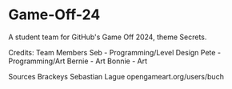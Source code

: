 # Game-Off-24
A student team for GitHub's Game Off 2024, theme Secrets.

Credits:
Team Members
Seb - Programming/Level Design 
Pete - Programming/Art
Bernie - Art
Bonnie - Art

Sources
Brackeys
Sebastian Lague
opengameart.org/users/buch 